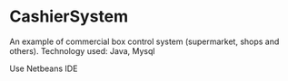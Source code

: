 # CashierSystem

An example of commercial box control system (supermarket, shops and others). Technology used: Java, Mysql

Use Netbeans IDE
